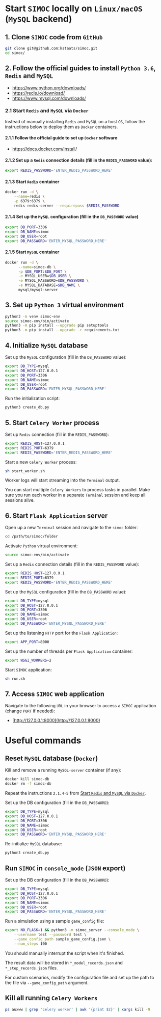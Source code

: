 # Start `SIMOC` locally on `Linux/macOS` (`MySQL` backend)

## 1. Clone `SIMOC` code from `GitHub`
```bash
git clone git@github.com:kstaats/simoc.git
cd simoc/
```

## 2. Follow the official guides to install `Python 3.6`, `Redis` and `MySQL`

- https://www.python.org/downloads/
- https://redis.io/download/
- https://www.mysql.com/downloads/

### 2.1 Start `Redis` and `MySQL` via `Docker`
Instead of manually installing `Redis` and `MySQL` on a host `OS`,
follow the instructions below to deploy them as `Docker` containers.

#### 2.1.1 Follow the official guide to set up `Docker` software

- https://docs.docker.com/install/

#### 2.1.2 Set up a `Redis` connection details (fill in the `REDIS_PASSWORD` value):
```bash
export REDIS_PASSWORD='ENTER_REDIS_PASSWORD_HERE'
```

#### 2.1.3 Start `Redis` container
```bash
docker run -d \
    --name=redis \
    -p 6379:6379 \
    redis redis-server --requirepass $REDIS_PASSWORD
```

#### 2.1.4 Set up the `MySQL` configuration (fill in the `DB_PASSWORD` value)
```bash
export DB_PORT=3306
export DB_NAME=simoc
export DB_USER=root
export DB_PASSWORD='ENTER_MYSQL_PASSWORD_HERE'
```

#### 2.1.5 Start `MySQL` container
```bash
docker run -d \
      --name=simoc-db \
      -p $DB_PORT:$DB_PORT \
      -e MYSQL_USER=$DB_USER \
      -e MYSQL_PASSWORD=$DB_PASSWORD \
      -e MYSQL_DATABASE=$DB_NAME \
      mysql/mysql-server
```

## 3. Set up `Python 3` virtual environment
```bash
python3 -m venv simoc-env
source simoc-env/bin/activate
python3 -m pip install --upgrade pip setuptools
python3 -m pip install --upgrade -r requirements.txt
```

## 4. Initialize `MySQL` database
Set up the `MySQL` configuration (fill in the `DB_PASSWORD` value):
```bash
export DB_TYPE=mysql
export DB_HOST=127.0.0.1
export DB_PORT=3306
export DB_NAME=simoc
export DB_USER=root
export DB_PASSWORD='ENTER_MYSQL_PASSWORD_HERE'
```

Run the initialization script:
```bash
python3 create_db.py
```

## 5. Start `Celery Worker` process

Set up `Redis` connection (fill in the `REDIS_PASSWORD`):
```bash
export REDIS_HOST=127.0.0.1
export REDIS_PORT=6379
export REDIS_PASSWORD='ENTER_REDIS_PASSWORD_HERE'
```

Start a new `Celery Worker` process:
```bash
sh start_worker.sh
```
Worker logs will start streaming into the `Terminal` output.

You can start multiple `Celery Workers` to process tasks in parallel.
Make sure you run each worker in a separate `Terminal` session and keep all sessions alive.

## 6. Start `Flask Application` server

Open up a new `Terminal` session and navigate to the `simoc` folder:
```bash
cd /path/to/simoc/folder
```

Activate `Python` virtual environment:
```bash
source simoc-env/bin/activate
```

Set up a `Redis` connection details (fill in the `REDIS_PASSWORD` value):
```bash
export REDIS_HOST=127.0.0.1
export REDIS_PORT=6379
export REDIS_PASSWORD='ENTER_REDIS_PASSWORD_HERE'
```

Set up the `MySQL` configuration (fill in the `DB_PASSWORD` value):
```bash
export DB_TYPE=mysql
export DB_HOST=127.0.0.1
export DB_PORT=3306
export DB_NAME=simoc
export DB_USER=root
export DB_PASSWORD='ENTER_MYSQL_PASSWORD_HERE'
```

Set up the listening `HTTP` port for the `Flask Application`:
```bash
export APP_PORT=8000
```

Set up the number of threads per `Flask Application` container:
```bash
export WSGI_WORKERS=2
```

Start `SIMOC` application:
```bash
sh run.sh
```

## 7. Access `SIMOC` web application
Navigate to the following `URL` in your browser to access a `SIMOC` application (change `PORT` if needed):
- [http://127.0.0.1:8000](http://127.0.0.1:8000)

# Useful commands

## Reset `MySQL` database (`Docker`)

Kill and remove a running `MySQL-server` container (if any):
```bash
docker kill simoc-db
docker rm -f simoc-db
```

Repeat the instructions `2.1.4-5` from [Start `Redis` and `MySQL` via `Docker`](#214-set-up-the-mysql-configuration-fill-in-the-db_password-value).

Set up the DB configuration (fill in the `DB_PASSWORD`):
```bash
export DB_TYPE=mysql
export DB_HOST=127.0.0.1
export DB_PORT=3306
export DB_NAME=simoc
export DB_USER=root
export DB_PASSWORD='ENTER_MYSQL_PASSWORD_HERE'
```

Re-initialize `MySQL` database:
```bash
python3 create_db.py
```

## Run `SIMOC` in `console_mode` (`JSON` export)
Set up the DB configuration (fill in the `DB_PASSWORD`):
```bash
export DB_TYPE=mysql
export DB_HOST=127.0.0.1
export DB_PORT=3306
export DB_NAME=simoc
export DB_USER=root
export DB_PASSWORD='ENTER_MYSQL_PASSWORD_HERE'
```

Run a simulation using a sample `game_config` file:
```bash
export NO_FLASK=1 && python3 -m simoc_server --console_mode \
    --username test --password test \
    --game_config_path sample_game_config.json \
    --num_steps 100
```
You should manually interrupt the script when it's finished.

The result data will be stored in `*_model_records.json` and `*_step_records.json` files.

For custom scenarios, modify the configuration file and set up the path to the file via `--game_config_path` argument.

## Kill all running `Celery Workers`
```bash
ps auxww | grep 'celery worker' | awk '{print $2}' | xargs kill -9
```



